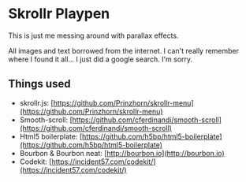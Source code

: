 # Skrollr Playpen

This is just me messing around with parallax effects.

All images and text borrowed from the internet. I can't really remember where I found it all... I just did a google search. I'm sorry.

## Things used

* skrollr.js: [https://github.com/Prinzhorn/skrollr-menu](https://github.com/Prinzhorn/skrollr-menu)
* Smooth-scroll: [https://github.com/cferdinandi/smooth-scroll](https://github.com/cferdinandi/smooth-scroll)
* Html5 boilerplate: [https://github.com/h5bp/html5-boilerplate](https://github.com/h5bp/html5-boilerplate)
* Bourbon & Bourbon neat: [http://bourbon.io](http://bourbon.io)
* Codekit: [https://incident57.com/codekit/](https://incident57.com/codekit/)
